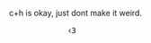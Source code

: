 <p align="center">
  
<p align="center">
c+h is okay, just dont make it weird.

<p align="center">
  ‹𝟥    ‎ ‎ ‎ 
  </p>


